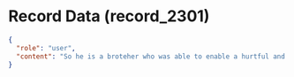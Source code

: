 # Record Data (record_2301)

```json
{
  "role": "user",
  "content": "So he is a broteher who was able to enable a hurtful and harmful human, was able to bring himself to abandon his brother causing harm. "
}
```
